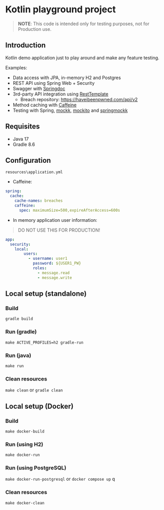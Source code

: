 # Kotlin playground project
> **NOTE**: This code is intended only for testing purposes, not for Production use.

## Introduction

Kotlin demo application just to play around and make any feature testing.

Examples:
- Data access with JPA, in-memory H2 and Postgres
- REST API using Spring Web + Security
- Swagger with [Springdoc](https://springdoc.org/#getting-started)
- 3rd-party API integration using [RestTemplate](https://docs.spring.io/spring-framework/docs/current/javadoc-api/org/springframework/web/client/RestTemplate.html)
  - Breach repository: https://haveibeenpwned.com/api/v2
- Method caching with [Caffeine](https://docs.spring.io/spring-boot/docs/3.0.x/reference/html/io.html#io.caching.provider.caffeine)
- Testing with Spring, [mockk](https://mockk.io/), [mockito](https://github.com/mockito/mockito) and [springmockk](https://github.com/Ninja-Squad/springmockk)

## Requisites
- Java 17
- Gradle 8.6

## Configuration
`resources\application.yml`
- Caffeine:
```yaml
spring:
  cache:
    cache-names: breaches
    caffeine:
      spec: maximumSize=500,expireAfterAccess=600s
```

- In memory application user information:
> DO NOT USE THIS FOR PRODUCTION!
```yaml
app:
  security:
    local:
        users:
          - username: user1
            password: ${USER1_PW}
            roles:
              - message.read
              - message.write
```

## Local setup (standalone)

### Build
`gradle build`

### Run (gradle)
`make ACTIVE_PROFILES=h2 gradle-run`

### Run (java)
`make run`

### Clean resources
`make clean` or `gradle clean`

## Local setup (Docker)

### Build
`make docker-build`

### Run (using H2)
`make docker-run`

### Run (using PostgreSQL)
`make docker-run-postgresql` or `docker compose up`
q
### Clean resources
`make docker-clean`